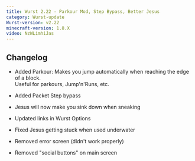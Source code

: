 ```yaml
---
title: Wurst 2.22 - Parkour Mod, Step Bypass, Better Jesus
category: Wurst-update
Wurst-version: v2.22
minecraft-version: 1.8.X
video: NzWLimhiJas
---
```

## Changelog

- Added Parkour: Makes you jump automatically when reaching the edge of a block.  
Useful for parkours, Jump'n'Runs, etc.

- Added Packet Step bypass

- Jesus will now make you sink down when sneaking

- Updated links in Wurst Options

- Fixed Jesus getting stuck when used underwater

<!--read more-->

- Removed error screen (didn't work properly)

- Removed "social buttons" on main screen
